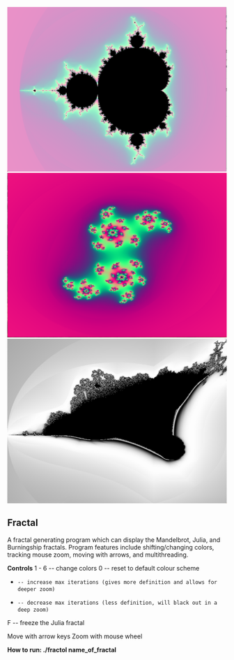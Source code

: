 ![Alt text](https://github.com/dylanmpeck/Fractal/blob/master/screenshots/mandelbrot.png "Mandelbrot")
![Alt text](https://github.com/dylanmpeck/Fractal/blob/master/screenshots/julia.png "Julia")
![Alt text](https://github.com/dylanmpeck/Fractal/blob/master/screenshots/burningship.png "Burningship")

<h2>Fractal</h2>

A fractal generating program which can display the Mandelbrot, Julia, and Burningship fractals. Program features include shifting/changing colors, tracking mouse zoom, moving with arrows, and multithreading.

<strong>Controls</strong>
1 - 6 -- change colors
0     -- reset to default colour scheme
+     -- increase max iterations (gives more definition and allows for deeper zoom)
-     -- decrease max iterations (less definition, will black out in a deep zoom)
F     -- freeze the Julia fractal

Move with arrow keys
Zoom with mouse wheel

<strong>How to run: ./fractol name_of_fractal</strong>
